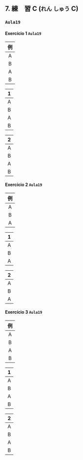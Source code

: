 ## 7. 練　習 C (`れん` `しゅう` C)

### `Aula19`

#### Exercício 1 `Aula19`

|例|
|:-:|
|A|これは　にほんごで　なんですか。|
|B|「はさみ」　です。|
|A|「は・さ・み」ですか。|
|B|はい、そうです。|

|1|
|:-:|
|A|これは　にほんごで　なんですか。|
|B|「パンチ」　です。|
|A|「パン・チ」ですか。|
|B|はい、そうです。|

|2|
|:-:|
|A|これは　にほんごで　なんですか。|
|B|「セロテープ」　です。|
|A|「セ・ロ・テー・プ」ですか。|
|B|はい、そうです。|

#### Exercício 2 `Aula19`

|例|
|:-:|
|A|その　とけい、すてきですね。|
|B|ありがとう　ございます。たんじょうびに　ははに　もらいました。|
|A|いいですね。|

|1|
|:-:|
|A|その　シャツ、すてきですね。|
|B|ありがとう　ございます。たんじょうびに　ともだちに　もらいました。|
|A|いいですね。|

|2|
|:-:|
|A|その　ネクタイ、すてきですね。|
|B|ありがとう　ございます。たんじょうびに　かのじょに　もらいました。|
|A|いいですね。|

#### Exercício 3 `Aula19`

|例|
|:-:|
|A|もう　あの　えいがを　みましたか。|
|B|いいえ、まだです。|
|A|じゃ、いっしょに　みませんか。|
|B|ええ、いいですね。|

|1|
|:-:|
|A|もう　あの　ひるごはんを　たべましたか。。|
|B|いいえ、まだです。|
|A|じゃ、いっしょに　たべませんか。|
|B|ええ、いいですね。|

|2|
|:-:|
|A|もう　あの　しゅくだいを　しましたか。|
|B|いいえ、まだです。|
|A|じゃ、いっしょに　しませんか。|
|B|ええ、いいですね。|
